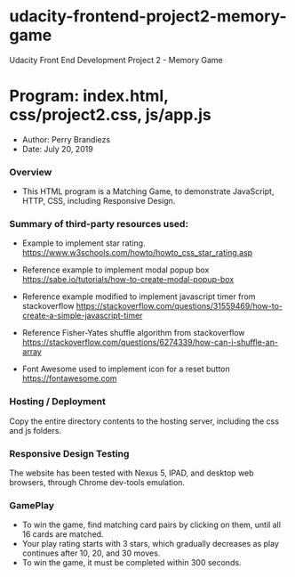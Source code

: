 # udacity-frontend-project2-memory-game
Udacity Front End Development Project 2 - Memory Game


# Program: index.html, css/project2.css, js/app.js
* Author: Perry Brandiezs
* Date: July 20, 2019

### Overview
* This HTML program is a Matching Game, to demonstrate JavaScript, HTTP, CSS, including Responsive Design.

### Summary of third-party resources used:
* Example to implement star rating.
https://www.w3schools.com/howto/howto_css_star_rating.asp
* Reference example to implement modal popup box
https://sabe.io/tutorials/how-to-create-modal-popup-box
* Reference example modified to implement javascript timer from stackoverflow
https://stackoverflow.com/questions/31559469/how-to-create-a-simple-javascript-timer
* Reference Fisher-Yates shuffle algorithm from stackoverflow
https://stackoverflow.com/questions/6274339/how-can-i-shuffle-an-array

* Font Awesome used to implement icon for a reset button
https://fontawesome.com

### Hosting / Deployment
Copy the entire directory contents to the hosting server, including the css and js folders.

### Responsive Design Testing
The website has been tested with Nexus 5, IPAD, and desktop web browsers, through Chrome dev-tools emulation.

### GamePlay
* To win the game, find matching card pairs by clicking on them, until all 16 cards are matched.
* Your play rating starts with 3 stars, which gradually decreases as play continues after
10, 20, and 30 moves.
* To win the game, it must be completed within 300 seconds.

